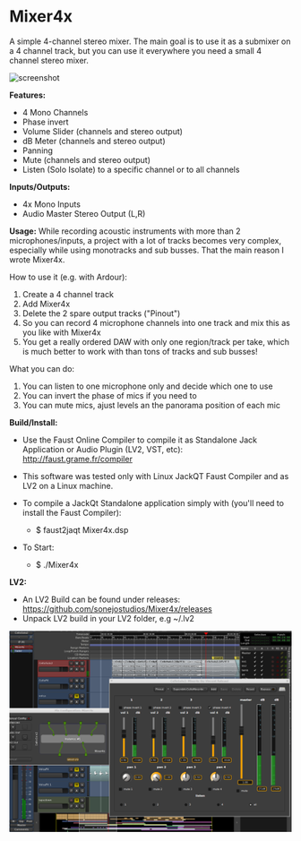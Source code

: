 # Mixer4x
A simple 4-channel stereo mixer.
The main goal is to use it as a submixer on a 4 channel track, but you can use it everywhere you need a small 4 channel stereo mixer.

![screenshot](https://raw.githubusercontent.com/sonejostudios/Mixer4x/master/Mixer4x.png "Mixer4x (Ardour)")



__Features:__
* 4 Mono Channels
* Phase invert
* Volume Slider (channels and stereo output)
* dB Meter (channels and stereo output)
* Panning
* Mute (channels and stereo output)
* Listen (Solo Isolate) to a specific channel or to all channels


__Inputs/Outputs:__
* 4x Mono Inputs 
* Audio Master Stereo Output (L,R)



__Usage:__
While recording acoustic instruments with more than 2 microphones/inputs, a project with a lot of tracks becomes very complex, especially while using monotracks and sub busses. That the main reason I wrote Mixer4x. 

How to use it (e.g. with Ardour):
1. Create a 4 channel track
2. Add Mixer4x
3. Delete the 2 spare output tracks ("Pinout")
4. So you can record 4 microphone channels into one track and mix this as you like with Mixer4x
5. You get a really ordered DAW with only one region/track per take, which is much better to work with than tons of tracks and sub busses!

What you can do:
1. You can listen to one microphone only and decide which one to use
2. You can invert the phase of mics if you need to
3. You can mute mics, ajust levels an the panorama position of each mic




__Build/Install:__
* Use the Faust Online Compiler to compile it as Standalone Jack Application or Audio Plugin (LV2, VST, etc): http://faust.grame.fr/compiler
* This software was tested only with Linux JackQT Faust Compiler and as LV2 on a Linux machine.

* To compile a JackQt Standalone application simply with (you'll need to install the Faust Compiler): 
  * $ faust2jaqt Mixer4x.dsp
* To Start:
  * $ ./Mixer4x


__LV2:__
* An LV2 Build can be found under releases: https://github.com/sonejostudios/Mixer4x/releases
* Unpack LV2 build in your LV2 folder, e.g ~/.lv2


![screenshot](https://raw.githubusercontent.com/sonejostudios/Mixer4x/master/4chmix.png "Mixer4x (Ardour)")

